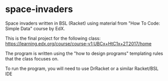 # space-invaders
Space invaders written in BSL (Racket) using material from "How To Code: Simple Data" course by EdX.

This is the final project for the following class: https://learning.edx.org/course/course-v1:UBCx+HtC1x+2T2017/home

The program is written using the "how to design programs" templating rules that the class focuses on. 

To run the program, you will need to use DrRacket or a similar Racket/BSL IDE
